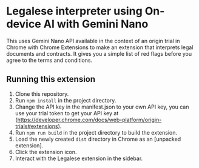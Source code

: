 # Legalese interpreter using On-device AI with Gemini Nano

This uses Gemini Nano API available in the context of an origin trial in Chrome with Chrome Extensions to make an extension that interprets legal documents and contracts. It gives you a simple list of red flags before you agree to the terms and conditions.

## Running this extension

1. Clone this repository.
2. Run `npm install` in the project directory.
3. Change the API key in the manifest.json to your own API key, you can use your trial token to get your API key at (https://developer.chrome.com/docs/web-platform/origin-trials#extensions).
4. Run `npm run build` in the project directory to build the extension.
5. Load the newly created `dist` directory in Chrome as an [unpacked extension].
6. Click the extension icon.
7. Interact with the Legalese extension in the sidebar.
